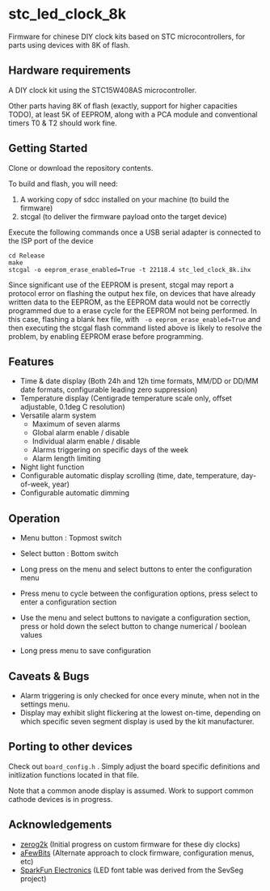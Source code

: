# stc_led_clock_8k

Firmware for chinese DIY clock kits based on STC microcontrollers, for parts using devices with 8K of flash. 

## Hardware requirements 
A DIY clock kit using the STC15W408AS microcontroller. 

Other parts having 8K of flash (exactly, support for higher capacities TODO), at least 5K of EEPROM, along with a PCA module and conventional timers T0 & T2 should work fine. 

## Getting Started

Clone or download the repository contents.

To build and flash, you will need:
1. A working copy of sdcc installed on your machine (to build the firmware)
2. stcgal (to deliver the firmware payload onto the target device)

Execute the following commands once a USB serial adapter is connected to the ISP port of the device
``` 
cd Release
make 
stcgal -o eeprom_erase_enabled=True -t 22118.4 stc_led_clock_8k.ihx
```
Since significant use of the EEPROM is present, stcgal may report a protocol error on flashing the output hex file, on devices that have already written data to the EEPROM, as the EEPROM data would not be correctly programmed due to a erase cycle for the EEPROM not being performed. In this case, flashing a blank hex file, with ``` -o eeprom_erase_enabled=True``` and then executing the stcgal flash command listed above is likely to resolve the problem, by enabling EEPROM erase before programming.

## Features
- Time & date display (Both 24h and 12h time formats, MM/DD or DD/MM date formats, configurable leading zero suppression)
- Temperature display (Centigrade temperature scale only, offset adjustable, 0.1deg C resolution) 
- Versatile alarm system
    - Maximum of seven alarms 
    - Global alarm enable / disable 
    - Individual alarm enable / disable 
    - Alarms triggering on specific days of the week 
    - Alarm length limiting
- Night light function 
- Configurable automatic display scrolling (time, date, temperature, day-of-week, year)
- Configurable automatic dimming

## Operation 
- Menu button : Topmost switch 
- Select button : Bottom switch 

- Long press on the menu and select buttons to enter the configuration menu 
- Press menu to cycle between the configuration options, press select to enter a configuration section 
- Use the menu and select buttons to navigate a configuration section, press or hold down the select button to change numerical / boolean values
- Long press menu to save configuration 


## Caveats & Bugs
- Alarm triggering is only checked for once every minute, when not in the settings menu. 
- Display may exhibit slight flickering at the lowest on-time, depending on which specific seven segment display is used by the kit manufacturer.

## Porting to other devices 

Check out ``` board_config.h ``` . Simply adjust the board specific definitions and initlization functions located in that file. 

Note that a common anode display is assumed. Work to support common cathode devices is in progress.

## Acknowledgements 

- [zerog2k](https://github.com/zerog2k) (Initial progress on custom firmware for these diy clocks)
- [aFewBits](https://github.com/aFewBits) (Alternate approach to clock firmware, configuration menus, etc)
- [SparkFun Electronics](https://github.com/sparkfun) (LED font table was derived from the SevSeg project)
